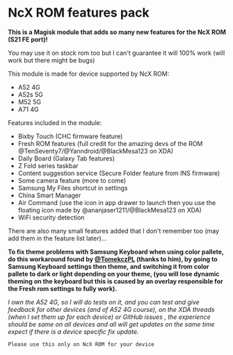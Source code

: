 # NcX ROM features pack

**This is a Magisk module that adds so many new features for the NcX ROM (S21 FE port)!**

You may use it on stock rom too but I can't guarantee it will 100% work (will work but there might be bugs)

This module is made for device supported by NcX ROM:
 - A52 4G
 - A52s 5G
 - M52 5G
 - A71 4G

Features included in the module:
- Bixby Touch (CHC firmware feature)
- Fresh ROM features (full credit for the amazing devs of the ROM @TenSeventy7/@Yanndroid/@BlackMesa123 on XDA)
- Daily Board (Galaxy Tab features)
- Z Fold series taskbar
- Content suggestion service (Secure Folder feature from INS firmware)
- Some camera feature (more to come)
- Samsung My Files shortcut in settings
- China Smart Manager
- Air Command (use the icon in app drawer to launch then you use the floating icon made by @ananjaser1211/@BlackMesa123 on XDA)
- WiFi security detection

There are also many small features added that I don't remember too (may add them in the feature list later)... 

**To fix theme problems with Samsung Keyboard when using color pallete, do this workaround found by [@TomekczPL](https://github.com/TomekczPL) (thanks to him), by going to Samsung Keyboard settings then theme, and switching it from color pallete to dark or light depending on your theme, (you will lose dynamic theming on the keyboard but this is caused by an overlay responsible for the Fresh rom settings to fully work).**

*I own the A52 4G, so I will do tests on it, and you can test and give feedback for other devices (and of A52 4G course), on the XDA threads (when I set them up for each device) or GitHub issues , the experience should be same on all devices and all will get updates on the same time expect if there is a device specific fix update.*

    Please use this only on NcX ROM for your device

 
 
